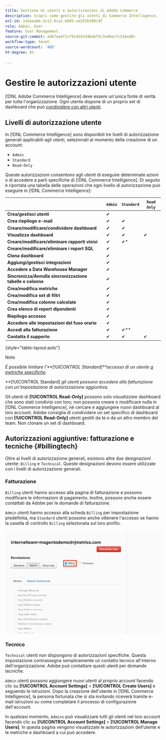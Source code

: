 ```yaml
---
title: Gestione di utenti e autorizzazioni di Adobe Commerce
description: Scopri come gestire gli utenti di Commerce Intelligence.
exl-id: 2a5eeabb-3c13-4ca1-b845-ed255b389c9f
role: Admin, User
feature: User Management
source-git-commit: adb7aaef1cf914d43348abf5c7e4bec7c51bed0c
workflow-type: tm+mt
source-wordcount: '405'
ht-degree: 0%

---
```


# Gestire le autorizzazioni utente

[!DNL Adobe Commerce Intelligence] deve essere un&#39;unica fonte di verità per tutta l&#39;organizzazione. Ogni utente dispone di un proprio set di dashboard che può [condividere con altri utenti](../../data-user/dashboards/share-dashboard-with-users.md).

## Livelli di autorizzazione utente

In [!DNL Commerce Intelligence] sono disponibili tre livelli di autorizzazione generali applicabili agli utenti, selezionati al momento della creazione di un account:

* `Admin`
* `Standard`
* `Read-Only`

Queste autorizzazioni consentono agli utenti di eseguire determinate azioni o di accedere a parti specifiche di [!DNL Commerce Intelligence]. Di seguito è riportata una tabella delle operazioni che ogni livello di autorizzazione può eseguire in [!DNL Commerce Intelligence]:

|   | `Admin` | `Standard` | `Read Only` |
| -----|-----|-----|----|
| **Crea/gestisci utenti** | ✔ |   |   |
| **Crea riepilogo e-mail** | ✔ | ✔ |   |
| **Creare/modificare/condividere dashboard** | ✔ | ✔ |   |
| **Visualizza dashboard** | ✔ | ✔ | ✔ |
| **Creare/modificare/eliminare rapporti visivi** | ✔ | ✔* |   |
| **Creare/modificare/eliminare i report SQL** | ✔ |  |   |
| **Clona dashboard** | ✔ |   |   |
| **Aggiungi/gestisci integrazioni** | ✔ |   |   |
| **Accedere a Data Warehouse Manager** | ✔ |   |   |
| **Sincronizza/Annulla sincronizzazione tabelle e colonne** | ✔ |   |   |
| **Crea/modifica metriche** | ✔ |   |   |
| **Crea/modifica set di filtri** | ✔ |   |   |
| **Crea/modifica colonne calcolate** | ✔ |   |   |
| **Crea elenco di report dipendenti** | ✔ |   |   |
| **Riepilogo accesso** | ✔ |   |   |
| **Accedere alle impostazioni del fuso orario** | ✔ |   |   |
| **Accedi alla fatturazione** | ✔ | ✔** |   |
| **Contatta il supporto** | ✔ | ✔ | ✔ |

{style="table-layout:auto"}

>[!NOTE]
>
>_È possibile limitare l&#39;**[!UICONTROL Standard]**accesso di un utente [ a metriche specifiche](../../administrator/user-management/restrict-metric-access.md)._
>
>**[!UICONTROL Standard] _gli utenti possono accedere alla fatturazione con un&#39;impostazione di autorizzazione aggiuntiva._
>
>Gli utenti di **[!UICONTROL Read-Only]** possono solo _visualizzare_ dashboard che sono stati condivisi con loro; non possono creare o modificare nulla in [!DNL Commerce Intelligence], né cercare e aggiungere nuovi dashboard al loro account. Adobe consiglia di condividere un set specifico di dashboard con **[!UICONTROL Read-Only]** utenti gestiti da te o da un altro membro del team. Non clonare un set di dashboard.

## Autorizzazioni aggiuntive: fatturazione e tecniche {#billingtech}

Oltre ai livelli di autorizzazione generali, esistono altre due designazioni utente: `Billing` e `Technical`. Queste designazioni devono essere utilizzate con i livelli di autorizzazione generali.

### Fatturazione

`Billing` utenti hanno accesso alla pagina di fatturazione e possono modificare le informazioni di pagamento. Inoltre, possono anche essere contattati da Adobe per le domande di fatturazione.

`Admin` utenti hanno accesso alla scheda `Billing` per impostazione predefinita, ma `Standard` utenti possono anche ottenere l&#39;accesso se hanno la casella di controllo `Billing` selezionata sul loro profilo.

![fatturazione](../../assets/billing.png)<!--{: width="550" height="363"}-->

### Tecnico

`Technical` utenti non dispongono di autorizzazioni specifiche. Questa impostazione contrassegna semplicemente un contatto tecnico all&#39;interno dell&#39;organizzazione. Adobe può contattare questi utenti per domande tecniche.

`Admin` utenti possono aggiungere nuovi utenti al proprio account facendo clic su **[!UICONTROL Account Settings]** > **[!UICONTROL Create Users]** e seguendo le istruzioni. Dopo la creazione dell&#39;utente in [!DNL Commerce Intelligence], la persona fortunata che si sta invitando riceverà tramite e-mail istruzioni su come completare il processo di configurazione dell&#39;account.

In qualsiasi momento, `Admins` può visualizzare tutti gli utenti nel loro account facendo clic su **[!UICONTROL Account Settings]** > **[!UICONTROL Manage Users]**. In questa pagina vengono visualizzate le autorizzazioni dell’utente e le metriche e dashboard a cui può accedere.
